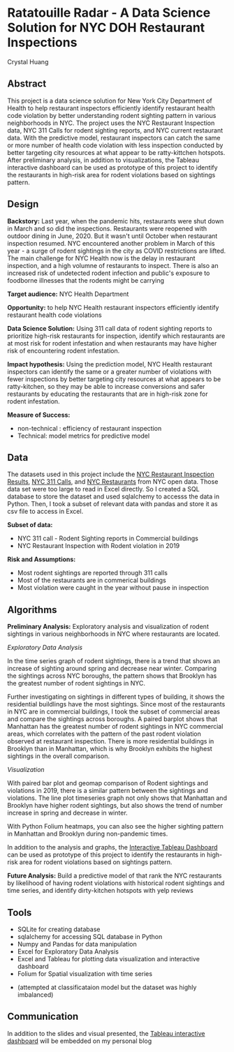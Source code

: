 # Ratatouille Radar - A Data Science Solution for NYC DOH Restaurant Inspections

Crystal Huang

## Abstract

This project is a data science solution for New York City Department of Health to help restaurant inspectors efficiently identify restaurant health code violation by better understanding rodent sighting pattern in various neighborhoods in NYC. The project uses the NYC Restaurant Inspection data, NYC 311 Calls for rodent sighting reports, and NYC current restaurant data. With the predictive model, restaurant inspectors can catch the same or more number of health code violation with less inspection conducted by better targeting city resources at what appear to be ratty-kittchen hotspots. After preliminary analysis, in addition to visualizations, the Tableau interactive dashboard can be used as prototype of this project to identify the restaurants in high-risk area for rodent violations based on sightings pattern. 

## Design

**Backstory:** Last year, when the pandemic hits, restaurants were shut down in March and so did the inspections. Restaurants were reopened with outdoor dining in June, 2020. But it wasn't until October when restaurant inspection resumed. NYC encountered another problem in March of this year - a surge of rodent sightings in the city as COVID restrictions are lifted. The main challenge for NYC Health now is the delay in restaurant inspection, and a high volumne of restaurants to inspect. There is also an increased risk of undetected rodent infection and public's exposure to foodborne illnesses that the rodents might be carrying

**Target audience:** NYC Health Department

**Opportunity:** to help NYC Health restaurant inspectors efficiently identify restaurant health code violations

**Data Science Solution:** Using 311 call data of rodent sighting reports to prioritize high-risk restaurants for inspection, identify which restaurants are at most risk for rodent infestation and when restaurants may have higher risk of encountering rodent infestation. 

**Impact hypothesis:** Using the prediction model, NYC Health restaurant inspectors can identify the same or a greater number of violations with fewer inspections by better targeting city resources at what appears to be ratty-kitchen, so they may be able to increase conversions and safer restaurants by educating the restaurants that are in high-risk zone for rodent infestation.

**Measure of Success:** 

- non-technical : efficiency of restaurant inspection
- Technical: model metrics for predictive model

## Data

The datasets used in this project include the [NYC Restaurant Inspection Results](https://data.cityofnewyork.us/Health/DOHMH-New-York-City-Restaurant-Inspection-Results/43nn-pn8j), [NYC 311 Calls](https://data.cityofnewyork.us/Social-Services/311-Service-Requests-from-2010-to-Present/erm2-nwe9), and [NYC Restaurants](https://data.cityofnewyork.us/Transportation/Open-Restaurants-Inspections/4dx7-axux) from NYC open data. Those data set were too large to read in Excel directly. So I created a SQL database to store the dataset and used sqlalchemy to accesss the data in Python. Then, I took a subset of relevant data with pandas and store it as csv file to access in Excel. 

**Subset of data:**

* NYC 311 call - Rodent Sighting reports in Commercial buildings
* NYC Restaurant Inspection with Rodent violation in 2019

**Risk and Assumptions:**

* Most rodent sightings are reported through 311 calls
* Most of the restaurants are in commerical buildings
* Most violation were caught in the year without pause in inspection

## Algorithms

**Preliminary Analysis:** Exploratory analysis and visualization of rodent sightings in various neighborhoods in NYC where restaurants are located.

*Exploratory Data Analysis*

In the time series graph of rodent sightings, there is a trend that shows an increase of sighting around spring and decrease near winter. Comparing the sightings across NYC boroughs, the pattern shows that Brooklyn has the greatest number of rodent sightings in NYC. 

Further investigating on sightings in different types of building, it shows the residential buildlings have the most sightings. Since most of the restaurants in NYC are in commercial buildings, I took the subset of commercial areas and compare the sightings across boroughs. A paired barplot shows that Manhattan has the greatest number of rodent sightings in NYC commercial areas, which correlates with the pattern of the past rodent violation observed at restaurant inspection. There is more residential buildings in Brooklyn than in Manhattan, which is why Brooklyn exhibits the highest sightings in the overall comparison.

*Visualization*

With paired bar plot and geomap comparison of Rodent sightings and violations in 2019, there is a similar pattern between the sightings and violations. The line plot timeseries graph not only shows that Manhattan and Brooklyn have higher rodent sightings, but also shows the trend of number increase in spring and decrease in winter. 

With Python Folium heatmaps, you can also see the higher sighting pattern in Manhattan and Brooklyn during non-pandemic times. 

In addition to the analysis and graphs, the [Interactive Tableau Dashboard](https://public.tableau.com/profile/crystal.huang2109#!/vizhome/shared/TBDSBF44Z) can be used as prototype of this project to identify the restaurants in high-risk area for rodent violations based on sightings pattern. 

**Future Analysis:** Build a predictive model of that rank the NYC restaurants by likelihood of having rodent violations with historical rodent sightings and time series, and identify dirty-kitchen hotspots with yelp reviews

## Tools

- SQLite for creating database
- sqlalchemy for accessing SQL database in Python
- Numpy and Pandas for data manipulation
- Excel for Exploratory Data Analysis
- Excel and Tableau for plotting data visualization and interactive dashboard
- Folium for Spatial visualization with time series

* (attempted at classificataion model but the dataset was highly imbalanced)

## Communication

In addition to the slides and visual presented, the [Tableau interactive dashboard](https://public.tableau.com/profile/crystal.huang2109#!/vizhome/shared/TBDSBF44Z) will be embedded on my personal blog

